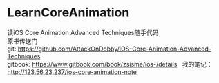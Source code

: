 # LearnCoreAnimation
读iOS Core Animation Advanced Techniques随手代码  
原书传送门  
git: https://github.com/AttackOnDobby/iOS-Core-Animation-Advanced-Techniques  
gitbook: https://www.gitbook.com/book/zsisme/ios-/details  
我的笔记：http://123.56.23.237/ios-core-animation-note
